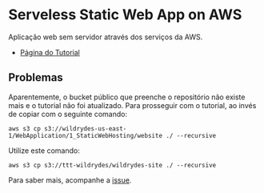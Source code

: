 # Serveless Static Web App on AWS

Aplicação web sem servidor através dos serviços da AWS.

- [Página do Tutorial](https://aws.amazon.com/pt/getting-started/hands-on/build-serverless-web-app-lambda-apigateway-s3-dynamodb-cognito/)

## Problemas

Aparentemente, o bucket público que preenche o repositório não existe mais e o tutorial não foi atualizado. Para prosseguir com o tutorial, ao invés de copiar com o seguinte comando:

    aws s3 cp s3://wildrydes-us-east-1/WebApplication/1_StaticWebHosting/website ./ --recursive

Utilize este comando:

    aws s3 cp s3://ttt-wildrydes/wildrydes-site ./ --recursive

Para saber mais, acompanhe a [issue](https://github.com/aws-samples/aws-serverless-workshops/issues/292).

